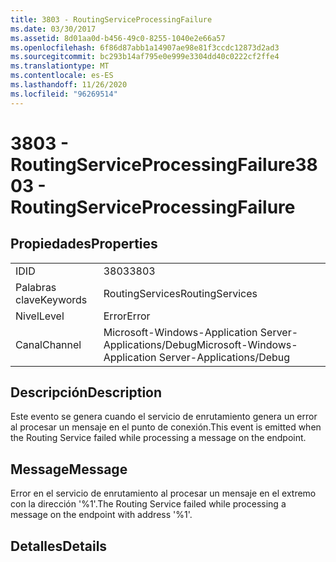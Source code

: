 ```yaml
---
title: 3803 - RoutingServiceProcessingFailure
ms.date: 03/30/2017
ms.assetid: 8d01aa0d-b456-49c0-8255-1040e2e66a57
ms.openlocfilehash: 6f86d87abb1a14907ae98e81f3ccdc12873d2ad3
ms.sourcegitcommit: bc293b14af795e0e999e3304dd40c0222cf2ffe4
ms.translationtype: MT
ms.contentlocale: es-ES
ms.lasthandoff: 11/26/2020
ms.locfileid: "96269514"
---
```

# <a name="3803---routingserviceprocessingfailure"></a><span data-ttu-id="161d8-102">3803 - RoutingServiceProcessingFailure</span><span class="sxs-lookup"><span data-stu-id="161d8-102">3803 - RoutingServiceProcessingFailure</span></span>

## <a name="properties"></a><span data-ttu-id="161d8-103">Propiedades</span><span class="sxs-lookup"><span data-stu-id="161d8-103">Properties</span></span>  
  
|||  
|-|-|  
|<span data-ttu-id="161d8-104">ID</span><span class="sxs-lookup"><span data-stu-id="161d8-104">ID</span></span>|<span data-ttu-id="161d8-105">3803</span><span class="sxs-lookup"><span data-stu-id="161d8-105">3803</span></span>|  
|<span data-ttu-id="161d8-106">Palabras clave</span><span class="sxs-lookup"><span data-stu-id="161d8-106">Keywords</span></span>|<span data-ttu-id="161d8-107">RoutingServices</span><span class="sxs-lookup"><span data-stu-id="161d8-107">RoutingServices</span></span>|  
|<span data-ttu-id="161d8-108">Nivel</span><span class="sxs-lookup"><span data-stu-id="161d8-108">Level</span></span>|<span data-ttu-id="161d8-109">Error</span><span class="sxs-lookup"><span data-stu-id="161d8-109">Error</span></span>|  
|<span data-ttu-id="161d8-110">Canal</span><span class="sxs-lookup"><span data-stu-id="161d8-110">Channel</span></span>|<span data-ttu-id="161d8-111">Microsoft-Windows-Application Server-Applications/Debug</span><span class="sxs-lookup"><span data-stu-id="161d8-111">Microsoft-Windows-Application Server-Applications/Debug</span></span>|  
  
## <a name="description"></a><span data-ttu-id="161d8-112">Descripción</span><span class="sxs-lookup"><span data-stu-id="161d8-112">Description</span></span>  

 <span data-ttu-id="161d8-113">Este evento se genera cuando el servicio de enrutamiento genera un error al procesar un mensaje en el punto de conexión.</span><span class="sxs-lookup"><span data-stu-id="161d8-113">This event is emitted when the Routing Service failed while processing a message on the endpoint.</span></span>  
  
## <a name="message"></a><span data-ttu-id="161d8-114">Message</span><span class="sxs-lookup"><span data-stu-id="161d8-114">Message</span></span>  

 <span data-ttu-id="161d8-115">Error en el servicio de enrutamiento al procesar un mensaje en el extremo con la dirección '%1'.</span><span class="sxs-lookup"><span data-stu-id="161d8-115">The Routing Service failed while processing a message on the endpoint with address '%1'.</span></span>  
  
## <a name="details"></a><span data-ttu-id="161d8-116">Detalles</span><span class="sxs-lookup"><span data-stu-id="161d8-116">Details</span></span>
